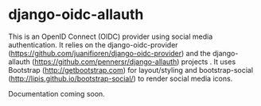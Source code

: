 # django-oidc-allauth
This is an OpenID Connect (OIDC) provider using social media authentication.  It relies on the 
django-oidc-provider (<https://github.com/juanifioren/django-oidc-provider>) and the 
django-allauth (<https://github.com/pennersr/django-allauth>) projects .  It uses 
Bootstrap (<http://getbootstrap.com>) for layout/styling and 
bootstrap-social (<http://lipis.github.io/bootstrap-social/>) to render social media icons.

Documentation coming soon.
